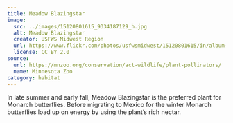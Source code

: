 ```yaml
---
title: Meadow Blazingstar
image:
  src: ../images/15120801615_9334187129_h.jpg
  alt: Meadow Blazingstar
  creator: USFWS Midwest Region
  url: https://www.flickr.com/photos/usfwsmidwest/15120801615/in/album-72157629800905371/
  license: CC BY 2.0
source:
  url: https://mnzoo.org/conservation/act-wildlife/plant-pollinators/
  name: Minnesota Zoo
category: habitat
---
```

In late summer and early fall, Meadow Blazingstar is the preferred plant for Monarch butterflies. Before migrating to Mexico for the winter Monarch butterflies load up on energy by using the plant’s rich nectar.